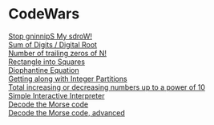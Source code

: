 # CodeWars
<a href="https://www.codewars.com/kata/5264d2b162488dc400000001">Stop gninnipS My sdroW!</a><br>
<a href="https://www.codewars.com/kata/541c8630095125aba6000c00">Sum of Digits / Digital Root</a><br>
<a href="https://www.codewars.com/kata/52f787eb172a8b4ae1000a34">Number of trailing zeros of N!</a><br>
<a href="https://www.codewars.com/kata/55466989aeecab5aac00003e">Rectangle into Squares</a><br>
<a href="https://www.codewars.com/kata/554f76dca89983cc400000bb">Diophantine Equation</a><br>
<a href="https://www.codewars.com/kata/55cf3b567fc0e02b0b00000b">Getting along with Integer Partitions</a><br>
<a href="https://www.codewars.com/kata/55b195a69a6cc409ba000053">Total increasing or decreasing numbers up to a power of 10</a><br>
<a href="https://www.codewars.com/kata/52ffcfa4aff455b3c2000750">Simple Interactive Interpreter</a><br>
<a href="https://www.codewars.com/kata/54b724efac3d5402db00065e">Decode the Morse code</a><br>
<a href="https://www.codewars.com/kata/54b72c16cd7f5154e9000457">Decode the Morse code, advanced</a>
